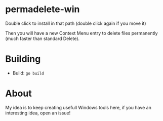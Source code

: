 # permadelete-win

Double click to install in that path (double click again if you move it)

Then you will have a new Context Menu entry to delete files permanently (much faster than standard Delete).


# Building

- Build: `go build`

# About

My idea is to keep creating usefull Windows tools here, if you have an interesting idea, open an issue!
